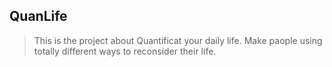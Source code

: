 ## QuanLife
> This is the project about Quantificat your daily life. Make paople using totally different ways to reconsider their life.